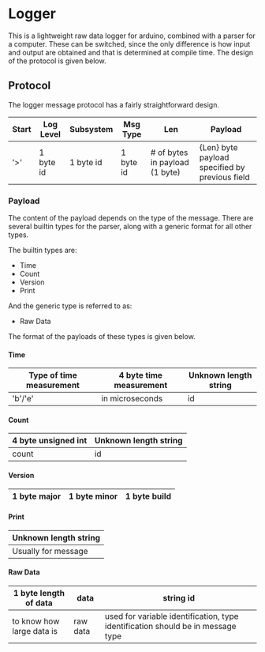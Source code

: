 # Logger

This is a lightweight raw data logger for arduino, combined with a
parser for a computer. These can be switched, since the only
difference is how input and output are obtained and that is determined
at compile time. The design of the protocol is given below.

## Protocol

The logger message protocol has a fairly straightforward design.

| Start | Log Level | Subsystem | Msg Type | Len | Payload |
|-------|-----------|-----------|----------|-----|---------|
| '>'   | 1 byte id | 1 byte id | 1 byte id | # of bytes in payload (1 byte) | {Len} byte payload specified by previous field |

### Payload

The content of the payload depends on the type of the message. There
are several builtin types for the parser, along with a generic format
for all other types.

The builtin types are:
* Time
* Count
* Version
* Print

And the generic type is referred to as:
* Raw Data

The format of the payloads of these types is given below.

#### Time

| Type of time measurement | 4 byte time measurement | Unknown length string |
| --- | --- | --- |
| 'b'/'e' | in microseconds | id |

#### Count

| 4 byte unsigned int | Unknown length string |
| --- | --- |
| count | id |

#### Version

| 1 byte major | 1 byte minor | 1 byte build |
| --- | --- | --- |


#### Print

| Unknown length string |
| --- |
| Usually for message |

#### Raw Data

| 1 byte length of data | data | string id |
| --- | --- | --- |
| to know how large data is | raw data | used for variable identification, type identification should be in message type|
